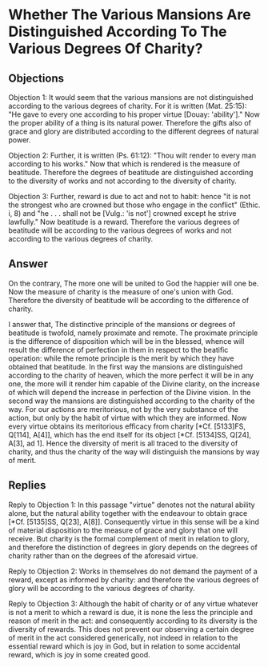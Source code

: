 # Whether The Various Mansions Are Distinguished According To The Various Degrees Of Charity?

## Objections

Objection 1: It would seem that the various mansions are not distinguished according to the various degrees of charity. For it is written (Mat. 25:15): "He gave to every one according to his proper virtue [Douay: 'ability']." Now the proper ability of a thing is its natural power. Therefore the gifts also of grace and glory are distributed according to the different degrees of natural power.

Objection 2: Further, it is written (Ps. 61:12): "Thou wilt render to every man according to his works." Now that which is rendered is the measure of beatitude. Therefore the degrees of beatitude are distinguished according to the diversity of works and not according to the diversity of charity.

Objection 3: Further, reward is due to act and not to habit: hence "it is not the strongest who are crowned but those who engage in the conflict" (Ethic. i, 8) and "he . . . shall not be [Vulg.: 'is not'] crowned except he strive lawfully." Now beatitude is a reward. Therefore the various degrees of beatitude will be according to the various degrees of works and not according to the various degrees of charity.

## Answer

On the contrary, The more one will be united to God the happier will one be. Now the measure of charity is the measure of one's union with God. Therefore the diversity of beatitude will be according to the difference of charity.

I answer that, The distinctive principle of the mansions or degrees of beatitude is twofold, namely proximate and remote. The proximate principle is the difference of disposition which will be in the blessed, whence will result the difference of perfection in them in respect to the beatific operation: while the remote principle is the merit by which they have obtained that beatitude. In the first way the mansions are distinguished according to the charity of heaven, which the more perfect it will be in any one, the more will it render him capable of the Divine clarity, on the increase of which will depend the increase in perfection of the Divine vision. In the second way the mansions are distinguished according to the charity of the way. For our actions are meritorious, not by the very substance of the action, but only by the habit of virtue with which they are informed. Now every virtue obtains its meritorious efficacy from charity [*Cf. [5133]FS, Q[114], A[4]], which has the end itself for its object [*Cf. [5134]SS, Q[24], A[3], ad 1]. Hence the diversity of merit is all traced to the diversity of charity, and thus the charity of the way will distinguish the mansions by way of merit.

## Replies

Reply to Objection 1: In this passage "virtue" denotes not the natural ability alone, but the natural ability together with the endeavour to obtain grace [*Cf. [5135]SS, Q[23], A[8]]. Consequently virtue in this sense will be a kind of material disposition to the measure of grace and glory that one will receive. But charity is the formal complement of merit in relation to glory, and therefore the distinction of degrees in glory depends on the degrees of charity rather than on the degrees of the aforesaid virtue.

Reply to Objection 2: Works in themselves do not demand the payment of a reward, except as informed by charity: and therefore the various degrees of glory will be according to the various degrees of charity.

Reply to Objection 3: Although the habit of charity or of any virtue whatever is not a merit to which a reward is due, it is none the less the principle and reason of merit in the act: and consequently according to its diversity is the diversity of rewards. This does not prevent our observing a certain degree of merit in the act considered generically, not indeed in relation to the essential reward which is joy in God, but in relation to some accidental reward, which is joy in some created good.